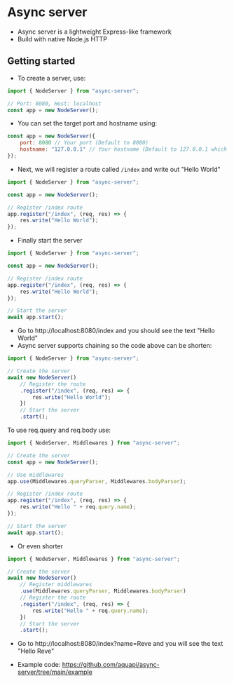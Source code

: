 # Async server
- Async server is a lightweight Express-like framework
- Build with native Node.js HTTP

## Getting started

- To create a server, use:
```javascript
import { NodeServer } from "async-server";

// Port: 8080, Host: localhost
const app = new NodeServer();
```

- You can set the target port and hostname using:
```javascript
const app = new NodeServer({
    port: 8080 // Your port (Default to 8080)
    hostname: "127.0.0.1" // Your hostname (Default to 127.0.0.1 which is localhost)
});
```

- Next, we will register a route called `/index` and write out "Hello World"
```javascript
import { NodeServer } from "async-server";

const app = new NodeServer();

// Register /index route
app.register("/index", (req, res) => {
    res.write("Hello World");
});
```

- Finally start the server
```javascript
import { NodeServer } from "async-server";

const app = new NodeServer();

// Register /index route
app.register("/index", (req, res) => {
    res.write("Hello World");
});

// Start the server
await app.start();
```

- Go to http://localhost:8080/index and you should see the text "Hello World"
- Async server supports chaining so the code above can be shorten:
```javascript
import { NodeServer } from "async-server";

// Create the server
await new NodeServer()
    // Register the route
    .register("/index", (req, res) => {
        res.write("Hello World");
    })
    // Start the server
    .start();
```

To use req.query and req.body use:
```javascript
import { NodeServer, Middlewares } from "async-server";

// Create the server
const app = new NodeServer();

// Use middlewares
app.use(Middlewares.queryParser, Middlewares.bodyParser);

// Register /index route
app.register("/index", (req, res) => {
    res.write("Hello " + req.query.name);
});

// Start the server
await app.start();
```

- Or even shorter
```javascript
import { NodeServer, Middlewares } from "async-server";

// Create the server
await new NodeServer()
    // Register middlewares
    .use(Middlewares.queryParser, Middlewares.bodyParser)
    // Register the route
    .register("/index", (req, res) => {
        res.write("Hello " + req.query.name);
    })
    // Start the server
    .start();
```

- Go to http://localhost:8080/index?name=Reve and you will see the text "Hello Reve"

- Example code: https://github.com/aquapi/async-server/tree/main/example